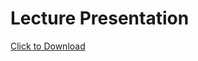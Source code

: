 # Lecture Presentation 

<a href="/gpd-2020/lecture_presentation.pptx" download>Click to Download</a>
